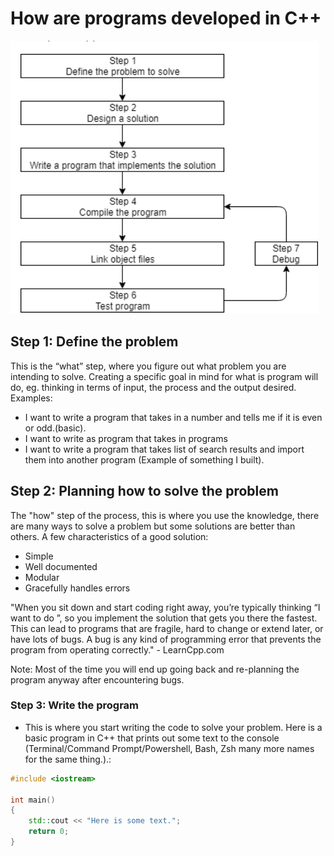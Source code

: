 # How are programs developed in C++
![Chart programs devlopement process](./assets/0.4-1.png)

## Step 1: Define the problem
This is the “what” step, where you figure out what problem you are intending to solve. Creating a specific goal in mind for what is program will do, eg. thinking in terms of input, the process and the output desired.
Examples: 
- I want to write a program that takes in a number and tells me if it is even or odd.(basic).
- I want to write as program that takes in programs
- I want to write a program that takes list of search results and import them into another program (Example of something I built).

## Step 2: Planning how to solve the problem
The "how" step of the process, this is where you use the knowledge, there are many ways to solve a problem but some solutions are better than others.
A few characteristics of a good solution:
- Simple
- Well documented
- Modular
- Gracefully handles errors

"When you sit down and start coding right away, you’re typically thinking “I want to do <something>”, so you implement the solution that gets you there the fastest. This can lead to programs that are fragile, hard to change or extend later, or have lots of bugs. A bug is any kind of programming error that prevents the program from operating correctly." - LearnCpp.com

Note: Most of the time you will end up going back and re-planning the program anyway after encountering bugs.

### Step 3: Write the program
- This is where you start writing the code to solve your problem. Here is a basic program in C++ that prints out some text to the console (Terminal/Command Prompt/Powershell, Bash, Zsh many more names for the same thing.).:
```cpp
#include <iostream>

int main()
{
    std::cout << "Here is some text.";
    return 0;
}
```




